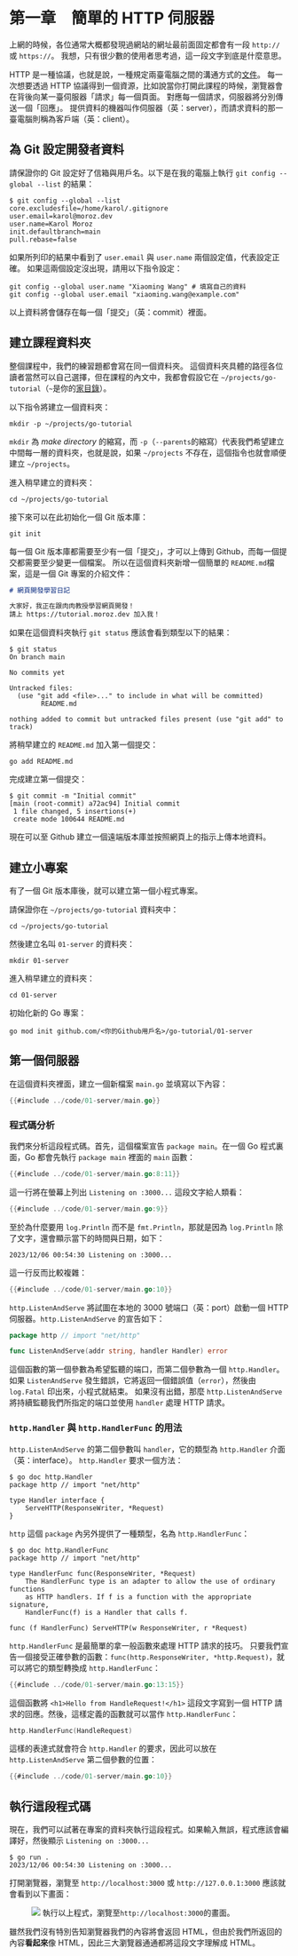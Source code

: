 # 第一章&#x3000;簡單的 HTTP 伺服器

上網的時候，各位通常大概都發現過網站的網址最前面固定都會有一段 `http://` 或 `https://`。
我想，只有很少數的使用者思考過，這一段文字到底是什麼意思。

HTTP 是一種協議，也就是說，一種規定兩臺電腦之間的溝通方式的<a href="https://www.rfc-editor.org/rfc/rfc9110.html" target="_blank" rel="noopener noreferrer">文件</a>。
每一次想要透過 HTTP 協議得到一個資源，比如說當你打開此課程的時候，瀏覽器會在背後向某一臺伺服器「請求」每一個頁面。
對應每一個請求，伺服器將分別傳送一個「回應」。
提供資料的機器叫作伺服器（英：server），而請求資料的那一臺電腦則稱為客戶端（英：client）。

## 為 Git 設定開發者資料

請保證你的 Git 設定好了信箱與用戶名。以下是在我的電腦上執行 `git config --global --list` 的結果：

```shell
$ git config --global --list
core.excludesfile=/home/karol/.gitignore
user.email=karol@moroz.dev
user.name=Karol Moroz
init.defaultbranch=main
pull.rebase=false
```

如果所列印的結果中看到了 `user.email` 與 `user.name` 兩個設定值，代表設定正確。
如果這兩個設定沒出現，請用以下指令設定：

```shell
git config --global user.name "Xiaoming Wang" # 填寫自己的資料
git config --global user.email "xiaoming.wang@example.com"
```

以上資料將會儲存在每一個「提交」（英：commit）裡面。

## 建立課程資料夾

整個課程中，我們的練習題都會寫在同一個資料夾。
這個資料夾具體的路徑各位讀者當然可以自己選擇，但在課程的內文中，我都會假設它在 `~/projects/go-tutorial`（`~`是你的<a href="https://zh.wikipedia.org/zh-tw/%E5%AE%B6%E7%9B%AE%E5%BD%95" target="_blank" rel="noopener noreferrer">家目錄</a>）。

以下指令將建立一個資料夾：

```shell
mkdir -p ~/projects/go-tutorial
```

`mkdir` 為 _make directory_ 的縮寫，而 `-p`（`--parents`的縮寫）代表我們希望建立中間每一層的資料夾，也就是說，如果 `~/projects` 不存在，這個指令也就會順便建立 `~/projects`。

進入稍早建立的資料夾：

```shell
cd ~/projects/go-tutorial
```

接下來可以在此初始化一個 Git 版本庫：

```shell
git init
```

每一個 Git 版本庫都需要至少有一個「提交」，才可以上傳到 Github，而每一個提交都需要至少變更一個檔案。
所以在這個資料夾新增一個簡單的 `README.md`檔案，這是一個 Git 專案的介紹文件：

```markdown
# 網頁開發學習日記

大家好，我正在跟肉肉教授學習網頁開發！
請上 https://tutorial.moroz.dev 加入我！
```

如果在這個資料夾執行 `git status` 應該會看到類型以下的結果：

```shell
$ git status
On branch main

No commits yet

Untracked files:
  (use "git add <file>..." to include in what will be committed)
        README.md

nothing added to commit but untracked files present (use "git add" to track)
```

將稍早建立的 `README.md` 加入第一個提交：

```shell
go add README.md
```

完成建立第一個提交：

```shell
$ git commit -m "Initial commit"
[main (root-commit) a72ac94] Initial commit
 1 file changed, 5 insertions(+)
 create mode 100644 README.md
```

現在可以至 Github 建立一個遠端版本庫並按照網頁上的指示上傳本地資料。

## 建立小專案

有了一個 Git 版本庫後，就可以建立第一個小程式專案。

請保證你在 `~/projects/go-tutorial` 資料夾中：

```shell
cd ~/projects/go-tutorial
```

然後建立名叫 `01-server` 的資料夾：

```shell
mkdir 01-server
```

進入稍早建立的資料夾：

```shell
cd 01-server
```

初始化新的 Go 專案：

```shell
go mod init github.com/<你的Github用戶名>/go-tutorial/01-server
```

## 第一個伺服器

在這個資料夾裡面，建立一個新檔案 `main.go` 並填寫以下內容：

```go
{{#include ../code/01-server/main.go}}
```

### 程式碼分析

我們來分析這段程式碼。首先，這個檔案宣告 `package main`。在一個 Go 程式裏面，Go 都會先執行 `package main` 裡面的 `main` 函數：

```go
{{#include ../code/01-server/main.go:8:11}}
```

這一行將在螢幕上列出 `Listening on :3000...` 這段文字給人類看：

```go
{{#include ../code/01-server/main.go:9}}
```

至於為什麼要用 `log.Println` 而不是 `fmt.Println`，那就是因為 `log.Println` 除了文字，還會顯示當下的時間與日期，如下：

```plain
2023/12/06 00:54:30 Listening on :3000...
```

這一行反而比較複雜：

```go
{{#include ../code/01-server/main.go:10}}
```

`http.ListenAndServe` 將試圖在本地的 3000 號端口（英：port）啟動一個 HTTP 伺服器。`http.ListenAndServe` 的宣告如下：

```go
package http // import "net/http"

func ListenAndServe(addr string, handler Handler) error
```

這個函數的第一個參數為希望監聽的端口，而第二個參數為一個 `http.Handler`。
如果 `ListenAndServe` 發生錯誤，它將返回一個錯誤值（`error`），然後由 `log.Fatal` 印出來，小程式就結束。
如果沒有出錯，那麼 `http.ListenAndServe` 將持續監聽我們所指定的端口並使用 `handler` 處理 HTTP 請求。

### `http.Handler` 與 `http.HandlerFunc` 的用法

`http.ListenAndServe` 的第二個參數叫 `handler`，它的類型為 `http.Handler` 介面（英：interface）。
`http.Handler` 要求一個方法：

```shell
$ go doc http.Handler
package http // import "net/http"

type Handler interface {
    ServeHTTP(ResponseWriter, *Request)
}
```

`http` 這個 `package` 內另外提供了一種類型，名為 `http.HandlerFunc`：

```shell
$ go doc http.HandlerFunc
package http // import "net/http"

type HandlerFunc func(ResponseWriter, *Request)
    The HandlerFunc type is an adapter to allow the use of ordinary functions
    as HTTP handlers. If f is a function with the appropriate signature,
    HandlerFunc(f) is a Handler that calls f.

func (f HandlerFunc) ServeHTTP(w ResponseWriter, r *Request)
```

`http.HandlerFunc` 是最簡單的拿一般函數來處理 HTTP 請求的技巧。
只要我們宣告一個接受正確參數的函數：`func(http.ResponseWriter, *http.Request)`，就可以將它的類型轉換成 `http.HandlerFunc`：

```go
{{#include ../code/01-server/main.go:13:15}}
```

這個函數將 `<h1>Hello from HandleRequest!</h1>` 這段文字寫到一個 HTTP 請求的回應。然後，這樣定義的函數就可以當作 `http.HandlerFunc`：

```go
http.HandlerFunc(HandleRequest)
```

這樣的表達式就會符合 `http.Handler` 的要求，因此可以放在 `http.ListenAndServe` 第二個參數的位置：

```go
{{#include ../code/01-server/main.go:10}}
```

## 執行這段程式碼

現在，我們可以試著在專案的資料夾執行這段程式。如果輸入無誤，程式應該會編譯好，然後顯示 `Listening on :3000...`

```shell
$ go run .
2023/12/06 00:54:30 Listening on :3000...
```

打開瀏覽器，瀏覽至 `http://localhost:3000` 或 `http://127.0.0.1:3000` 應該就會看到以下畫面：

<figure class="bordered-figure">
<a href="/images/01/01.webp" target="_blank" rel="noopener noreferrer"><img src="/images/01/01.webp" /></a>
<caption>執行以上程式，瀏覽至<code>http://localhost:3000</code>的畫面。</caption>
</figure>

雖然我們沒有特別告知瀏覽器我們的內容將會返回 HTML，但由於我們所返回的內容**看起來**像 HTML，因此三大瀏覽器通通都將這段文字理解成 HTML。
